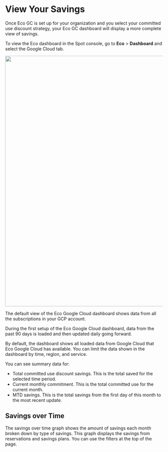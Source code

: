 # View Your Savings

Once Eco GC is set up for your organization and you select your committed use discount strategy, your Eco GC dashboard will display a more complete view of savings.

To view the Eco dashboard in the Spot console, go to **Eco** > **Dashboard** and select the Google Cloud tab.

<img width=800 src="https://github.com/user-attachments/assets/7d48f24c-c18c-45d5-ae94-20778b50d0b1">


The default view of the Eco Google Cloud dashboard shows data from all the subscriptions in your GCP account.

During the first setup of the Eco Google Cloud dashboard, data from the past 90 days is loaded and then updated daily going forward.

By default, the dashboard shows all loaded data from Google Cloud that Eco Google Cloud has available. You can limit the data shown in the dashboard by time, region, and service.

You can see summary data for:

- Total committed use discount savings. This is the total saved for the selected time period.
- Current monthly commitment. This is the total committed use for the current month.
- MTD savings. This is the total savings from the first day of this month to the most recent update.

## Savings over Time

The savings over time graph shows the amount of savings each month broken down by type of savings. This graph displays the savings from reservations and savings plans. You can use the filters at the top of the page.

